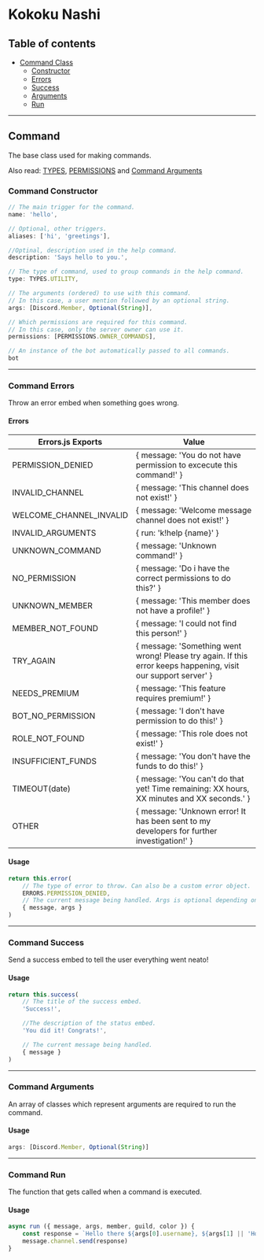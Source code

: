 # Kokoku Nashi

## Table of contents

<!--ts-->
   * [Command Class](#command)
      * [Constructor](#command-constructor)
      * [Errors](#command-errors)
      * [Success](#command-success)
      * [Arguments](#command-arguments)
      * [Run](#command-run)
<!--te-->

---

<a name="command">

## Command

</a>
The base class used for making commands.

Also read: [TYPES](#types), [PERMISSIONS](#permissions) and [Command Arguments](#command-arguments)

<a name="command-constructor">

### Command Constructor

</a>

```js
// The main trigger for the command.
name: 'hello',

// Optional, other triggers.
aliases: ['hi', 'greetings'],

//Optinal, description used in the help command.
description: 'Says hello to you.',

// The type of command, used to group commands in the help command.
type: TYPES.UTILITY,

// The arguments (ordered) to use with this command.
// In this case, a user mention followed by an optional string.
args: [Discord.Member, Optional(String)],

// Which permissions are required for this command.
// In this case, only the server owner can use it.
permissions: [PERMISSIONS.OWNER_COMMANDS],

// An instance of the bot automatically passed to all commands.
bot
```
---

<a name="command-errors">

### Command Errors

</a>

Throw an error embed when something goes wrong.

#### Errors

| Errors.js Exports       |  Value                                                                                                         |
|-------------------------|----------------------------------------------------------------------------------------------------------------|
| PERMISSION_DENIED       | { message: 'You do not have permission to excecute this command!' }                                            |
| INVALID_CHANNEL         | { message: 'This channel does not exist!' }                                                                    |
| WELCOME_CHANNEL_INVALID | { message: 'Welcome message channel does not exist!' }                                                         |
| INVALID_ARGUMENTS       | { run: 'k!help {name}' }                                                                                       |
| UNKNOWN_COMMAND         | { message: 'Unknown command!' }                                                                                |
| NO_PERMISSION           | { message: 'Do i have the correct permissions to do this?' }                                                   |
| UNKNOWN_MEMBER          | { message: 'This member does not have a profile!' }                                                            |
| MEMBER_NOT_FOUND        | { message: 'I could not find this person!' }                                                                   |
| TRY_AGAIN               | { message: 'Something went wrong! Please try again. If this error keeps happening, visit our support server' } |
| NEEDS_PREMIUM           | { message: 'This feature requires premium!' }                                                                  |
| BOT_NO_PERMISSION       | { message: 'I don\'t have permission to do this!' }                                                            |
| ROLE_NOT_FOUND          | { message: 'This role does not exist!' }                                                                       |
| INSUFFICIENT_FUNDS      | { message: 'You don\'t have the funds to do this!' }                                                           |
| TIMEOUT(date)           | { message: 'You can't do that yet! Time remaining: XX hours, XX minutes and XX seconds.' }                               |
| OTHER                   | { message: 'Unknown error! It has been sent to my developers for further investigation!' }                     |

#### Usage

```js
return this.error(
    // The type of error to throw. Can also be a custom error object.
    ERRORS.PERMISSION_DENIED,
    // The current message being handled. Args is optional depending on error.
    { message, args }
)
```

---

<a name="command-success">

### Command Success

</a>

Send a success embed to tell the user everything went neato!

#### Usage

```js
return this.success(
    // The title of the success embed.
    'Success!',

    //The description of the status embed.
    'You did it! Congrats!',

    // The current message being handled.
    { message }
)
```
---

<a name="command-arguments">

### Command Arguments

</a>

An array of classes which represent arguments are required to run the command.

#### Usage

```js
args: [Discord.Member, Optional(String)]
```
---

<a name="command-run">

### Command Run

</a>

The function that gets called when a command is executed.

#### Usage
```js
async run ({ message, args, member, guild, color }) {
    const response = `Hello there ${args[0].username}, ${args[1] || 'How are you?'}`
    message.channel.send(response)
}
```